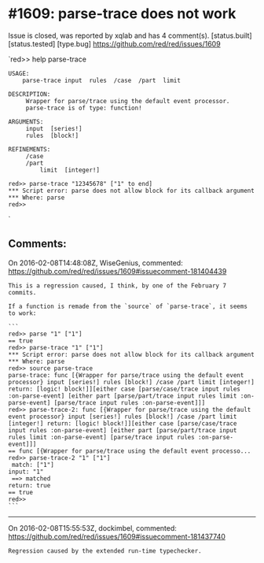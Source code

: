 
#1609: parse-trace does not work
================================================================================
Issue is closed, was reported by xqlab and has 4 comment(s).
[status.built] [status.tested] [type.bug]
<https://github.com/red/red/issues/1609>

`red>> help parse-trace

```
USAGE:
    parse-trace input  rules  /case  /part  limit

DESCRIPTION:
     Wrapper for parse/trace using the default event processor. 
     parse-trace is of type: function!

ARGUMENTS:
     input  [series!]
     rules  [block!]

REFINEMENTS:
     /case
     /part
         limit  [integer!]

red>> parse-trace "12345678" ["1" to end]
*** Script error: parse does not allow block for its callback argument
*** Where: parse
red>> 
```

`



Comments:
--------------------------------------------------------------------------------

On 2016-02-08T14:48:08Z, WiseGenius, commented:
<https://github.com/red/red/issues/1609#issuecomment-181404439>

    This is a regression caused, I think, by one of the February 7 commits.
    
    If a function is remade from the `source` of `parse-trace`, it seems to work:
    
    ```
    red>> parse "1" ["1"]
    == true
    red>> parse-trace "1" ["1"]
    *** Script error: parse does not allow block for its callback argument
    *** Where: parse
    red>> source parse-trace
    parse-trace: func [{Wrapper for parse/trace using the default event processor} input [series!] rules [block!] /case /part limit [integer!] return: [logic! block!]][either case [parse/case/trace input rules :on-parse-event] [either part [parse/part/trace input rules limit :on-parse-event] [parse/trace input rules :on-parse-event]]]
    red>> parse-trace-2: func [{Wrapper for parse/trace using the default event processor} input [series!] rules [block!] /case /part limit [integer!] return: [logic! block!]][either case [parse/case/trace input rules :on-parse-event] [either part [parse/part/trace input rules limit :on-parse-event] [parse/trace input rules :on-parse-event]]]
    == func [{Wrapper for parse/trace using the default event processo...
    red>> parse-trace-2 "1" ["1"]
     match: ["1"] 
    input: "1" 
     ==> matched
    return: true
    == true
    red>> 
    ```

--------------------------------------------------------------------------------

On 2016-02-08T15:55:53Z, dockimbel, commented:
<https://github.com/red/red/issues/1609#issuecomment-181437740>

    Regression caused by the extended run-time typechecker.

